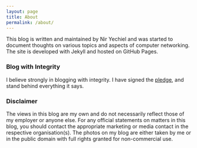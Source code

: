 ```yaml
---
layout: page
title: About
permalink: /about/
---
```


This blog is written and maintained by Nir Yechiel and was started to document thoughts on various topics and aspects of computer networking. The site is developed with Jekyll and hosted on GitHub Pages.

### Blog with Integrity
I believe strongly in blogging with integrity. I have signed the [pledge](http://www.blogwithintegrity.com/), and stand behind everything it says.

### Disclaimer
The views in this blog are my own and do not necessarily reflect those of my employer or anyone else. For any official statements on matters in this blog, you should contact the appropriate marketing or media contact in the respective organisation(s). The photos on my blog are either taken by me or in the public domain with full rights granted for non-commercial use.

